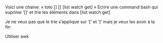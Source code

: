 Voici une chaine: « toto      []       []         [list watch get] »
Ecrire une command bash qui suprime ‘[]’ et trie les éléments dans [list watch get] 

Je ne veux pas que le trie s’applique sur ‘[‘ et ‘]’ mais je veux les avoir à la fin

Utiliser awk
